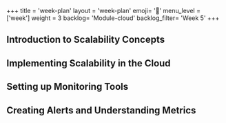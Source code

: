 +++
title = 'week-plan'
layout = 'week-plan'
emoji= '📝'
menu_level = ['week']
weight = 3
backlog= 'Module-cloud'
backlog_filter= 'Week 5'
+++

## Introduction to Scalability Concepts

## Implementing Scalability in the Cloud

## Setting up Monitoring Tools

## Creating Alerts and Understanding Metrics
